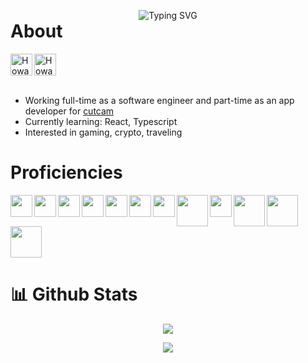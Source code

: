 <!-- [![Typing SVG](https://readme-typing-svg.demolab.com?font=Fira+Code&size=28&duration=4000&pause=750&width=435&lines=Hello+there%2C+I'm+Howard%F0%9F%91%8B;Nice+to+meet+you!+%5E_%5E)](https://git.io/typing-svg) -->

<p align="center" style="margin-bottom: 0px"><img src="https://readme-typing-svg.demolab.com?font=Fira+Code&size=30&duration=4000&pause=850&width=500&lines=Hello+there%2C+I'm+Howard+%F0%9F%91%8B;Nice+to+meet+you!+%5E_%5E" alt="Typing SVG" /></p>
<h1 style="margin-top: 0px;">About</h1>
<a href="https://discord.gg/FtaHFnUqmP">
  <img align="left"src="#" alt="Howard's Discord" width="35px" height="35px"  />
</a>
<a href="https://www.linkedin.com/in/howardtep/">
  <img align="left" src="https://raw.githubusercontent.com/peterthehan/peterthehan/master/assets/linkedin.svg" alt="Howard's LinkedIn" width="35px" height="35px" />
</a>
<br clear="left"/>
<br clear="left"/>

- Working full-time as a software engineer and part-time as an app developer for <a href="https://www.cutcam.co/" target="_blank">cutcam</a>
- Currently learning: React, Typescript
- Interested in gaming, crypto, traveling

# Proficiencies

<img align="left" src="https://cdn.jsdelivr.net/gh/devicons/devicon/icons/javascript/javascript-original.svg" width="35px" height="35px" />
<img align="left" src="https://cdn.jsdelivr.net/gh/devicons/devicon/icons/css3/css3-original.svg" width="35px" height="35px"/>
<img align="left" src="https://cdn.jsdelivr.net/gh/devicons/devicon/icons/html5/html5-original.svg" width="35px" height="35px"/>
<img align="left"src="https://cdn.jsdelivr.net/gh/devicons/devicon/icons/csharp/csharp-original.svg" width="35px" height="35px"/>
<img align="left" src="https://cdn.jsdelivr.net/gh/devicons/devicon/icons/dotnetcore/dotnetcore-original.svg" width="35px" height="35px"/>
<img align="left" src="https://cdn.jsdelivr.net/gh/devicons/devicon/icons/java/java-original.svg"  width="35px" height="35px"/>
<img align="left" src="https://cdn.jsdelivr.net/gh/devicons/devicon/icons/bootstrap/bootstrap-original.svg" width="35px" height="35px" />
<img align="left" src="https://cdn.jsdelivr.net/gh/devicons/devicon/icons/dart/dart-original-wordmark.svg" width="50px" height="50px"/>
<!-- <img align="left" src="https://cdn.jsdelivr.net/gh/devicons/devicon/icons/dart/dart-plain.svg" width="35px" height="35px"/>           -->
<img align="left" src="https://cdn.jsdelivr.net/gh/devicons/devicon/icons/flutter/flutter-original.svg" width="35px" height="35px"/>
<img align="left" src="https://cdn.jsdelivr.net/gh/devicons/devicon/icons/microsoftsqlserver/microsoftsqlserver-plain-wordmark.svg" width="50px" height="50px"/>
<!-- <img align="left" src="https://cdn.jsdelivr.net/gh/devicons/devicon/icons/microsoftsqlserver/microsoftsqlserver-plain.svg" width="35px" height="35px"/> -->
<img align="left" src="https://cdn.jsdelivr.net/gh/devicons/devicon/icons/mysql/mysql-original-wordmark.svg" width="50px" height="50px"/>
<!-- <img align="left" src="https://cdn.jsdelivr.net/gh/devicons/devicon/icons/mysql/mysql-original.svg" width="35px" height="35px"/> -->
<img align="left" src="https://cdn.jsdelivr.net/gh/devicons/devicon/icons/mongodb/mongodb-original-wordmark.svg" width="50px" height="50px"/>
<!-- <img align="left" src="https://cdn.jsdelivr.net/gh/devicons/devicon/icons/mongodb/mongodb-original.svg" width="35px" height="35px"/> -->
<br clear="left"/>
<!-- <br /> -->

# 📊 Github Stats

<p align="center"><img src = "https://github-readme-stats.vercel.app/api?username=howardtep&custom_tutle=Howard_Tep&hide=prs,issues,contribs&count_private=true&show_icons=true&theme=tokyonight" /></p>

<!-- ![Top Langs](https://github-readme-stats.vercel.app/api/top-langs/?username=howardtep&langs_count=5&theme=tokyonight) -->

<p align="center"><img src="https://github-readme-stats.vercel.app/api/top-langs/?username=howardtep&langs_count=5&theme=tokyonight"></p>
